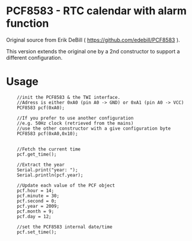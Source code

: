 # PCF8583 - RTC calendar with alarm function

Original source from Erik DeBill ( https://github.com/edebill/PCF8583 ).

This version extends the original one by a 2nd constructor to support a different configuration.

# Usage

```
    //init the PCF8583 & the TWI interface.
    //Adress is either 0xA0 (pin A0 -> GND) or 0xA1 (pin A0 -> VCC)
    PCF8583 pcf(0xA0);
    
    //If you prefer to use another configuration
    //e.g. 50Hz clock (retrieved from the mains)
    //use the other constructor with a give configuration byte
    PCF8583 pcf(0xA0,0x10);
    
    
    //Fetch the current time
    pcf.get_time();

    //Extract the year
    Serial.print("year: ");
    Serial.println(pcf.year);

    //Update each value of the PCF object
    pcf.hour = 14;
    pcf.minute = 30;
    pcf.second = 0;
    pcf.year = 2009;
    pcf.month = 9;
    pcf.day = 12;
    
    //set the PCF8583 internal date/time
    pcf.set_time();

```